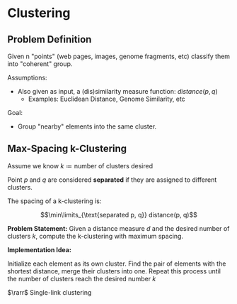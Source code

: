 # Clustering

## Problem Definition

Given n "points" (web pages, images, genome fragments, etc) classify them into "coherent" group.

Assumptions:

- Also given as input, a (dis)similarity measure function: $distance(p, q)$
  - Examples: Euclidean Distance, Genome Similarity, etc

Goal:

- Group "nearby" elements into the same cluster.

## Max-Spacing k-Clustering

Assume we know $k \coloneqq \text{number of clusters desired}$

Point $p$ and $q$ are considered **separated** if they are assigned to different clusters.

The spacing of a k-clustering is:

$$\min\limits_{\text{separated p, q}} distance(p, q)$$

**Problem Statement:** Given a distance measure $d$ and the desired number of clusters $k$, compute the k-clustering with maximum spacing.

**Implementation Idea:**

Initialize each element as its own cluster. Find the pair of elements with the shortest distance, merge their clusters into one. Repeat this process until the number of clusters reach the desired number $k$

$\rarr$ Single-link clustering
